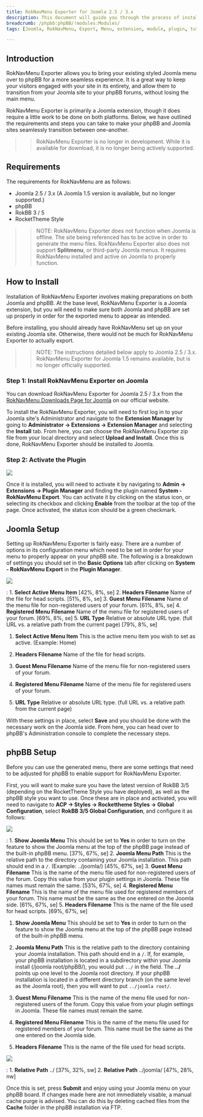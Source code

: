 ```yaml
---
title: RokNavMenu Exporter for Joomla 2.5 / 3.x
description: This document will guide you through the process of installing RokNavMenu Exporter for Joomla and phpBB.
breadcrumb: /phpbb:phpBB/!modules:Modules/
tags: [Joomla, RokNavMenu, Export, Menu, extension, module, plugin, tutorial]

---
```


Introduction
-----

RokNavMenu Exporter allows you to bring your existing styled Joomla menu over to phpBB for a more seamless experience. It is a great way to keep your visitors engaged with your site in its entirety, and allow them to transition from your Joomla site to your phpBB forums, without losing the main menu.

RokNavMenu Exporter is primarily a Joomla extension, though it does require a little work to be done on both platforms. Below, we have outlined the requirements and steps you can take to make your phpBB and Joomla sites seamlessly transition between one-another.

>> RokNavMenu Exporter is no longer in development. While it is available for download, it is no longer being actively supported.

Requirements
-----

The requirements for RokNavMenu are as follows:

* Joomla 2.5 / 3.x (A Joomla 1.5 version is available, but no longer supported.)
* phpBB 
* RokBB 3 / 5
* RocketTheme Style

>> NOTE: RokNavMenu Exporter does not function when Joomla is offline. The site being referenced has to be active in order to generate the menu files. RokNavMenu Exporter also does not support **Splitmenu**, or third-party Joomla menus. It requires RokNavMenu installed and active on Joomla to properly function.

How to Install
-----

Installation of RokNavMenu Exporter involves making preparations on both Joomla and phpBB. At the base level, RokNavMenu Exporter is a Joomla extension, but you will need to make sure both Joomla and phpBB are set up properly in order for the exported menu to appear as intended.

Before installing, you should already have RokNavMenu set up on your existing Joomla site. Otherwise, there would not be much for RokNavMenu Exporter to actually export. 

>> NOTE: The instructions detailed below apply to Joomla 2.5 / 3.x. RokNavMenu Exporter for Joomla 1.5 remains available, but is no longer officially supported.

### Step 1: Install RokNavMenu Exporter on Joomla

You can download RokNavMenu Exporter for Joomla 2.5 / 3.x from the [RokNavMenu Downloads Page for Joomla][download] on our official website.

To install the RokNavMenu Exporter, you will need to first log in to your Joomla site's Administrator and navigate to the **Extension Manager** by going to **Administrator -> Extensions -> Extension Manager** and selecting the **Install** tab. From here, you can choose the RokNavMenu Exporter zip file from your local directory and select **Upload and Install**. Once this is done, RokNavMenu Exporter should be installed to Joomla.

### Step 2: Activate the Plugin

![][nav6]

Once it is installed, you will need to activate it by navigating to **Admin -> Extensions -> Plugin Manager** and finding the plugin named **System - RokNavMenu Export**. You can activate it by clicking on the status icon, or selecting its checkbox and clicking **Enable** from the toolbar at the top of the page. Once activated, the status icon should be a green checkmark.

Joomla Setup
-----

Setting up RokNavMenu Exporter is fairly easy. There are a number of options in its configuration menu which need to be set in order for your menu to properly appear on your phpBB site. The following is a breakdown of settings you should set in the **Basic Options** tab after clicking on **System - RokNavMenu Export** in the **Plugin Manager**.

![][nav4]

:	1. **Select Active Menu Item** [42%, 8%, se]
	2. **Headers Filename** Name of the file for head scripts. [51%, 8%, se]
	3. **Guest Menu Filename** Name of the menu file for non-registered users of your forum. [61%, 8%, se]
	4. **Registered Menu Filename** Name of the menu file for registered users of your forum. [69%, 8%, se]
	5. **URL Type** Relative or absolute URL type. (full URL vs. a relative path from the current page) [79%, 8%, se]

1. **Select Active Menu Item** This is the active menu item you wish to set as active. (Example: Home)

2. **Headers Filename** Name of the file for head scripts.

3. **Guest Menu Filename** Name of the menu file for non-registered users of your forum.

4. **Registered Menu Filename** Name of the menu file for registered users of your forum.

5. **URL Type** Relative or absolute URL type. (full URL vs. a relative path from the current page)

With these settings in place, select **Save** and you should be done with the necessary work on the Joomla side. From here, you can head over to phpBB's Administration console to complete the necessary steps.

phpBB Setup
-----

Before you can use the generated menu, there are some settings that need to be adjusted for phpBB to enable support for RokNavMenu Exporter.

First, you will want to make sure you have the latest version of RokBB 3/5 (depending on the RocketTheme Style you have deployed), as well as the phpBB style you want to use. Once these are in place and activated, you will need to navigate to **ACP -> Styles -> Rockettheme Styles -> Global Configuration**, select **RokBB 3/5 Global Configuration**, and configure it as follows: 

![][nav3]

:	1. **Show Joomla Menu** This should be set to **Yes** in order to turn on the feature to show the Joomla menu at the top of the phpBB page instead of the built-in phpBB menu. [37%, 67%, se]
	2. **Joomla Menu Path** This is the relative path to the directory containing your Joomla installation. This path should end in a `/`. (Example: ../joomla/) [45%, 67%, se]
	3. **Guest Menu Filename** This is the name of the menu file used for non-registered users of the forum. Copy this value from your plugin settings in Joomla. These file names must remain the same. [53%, 67%, se]
	4. **Registered Menu Filename** This is the name of the menu file used for registered members of your forum. This name must be the same as the one entered on the Joomla side. [61%, 67%, se]
	5. **Headers Filename** This is the name of the file used for head scripts. [69%, 67%, se]

1. **Show Joomla Menu** This should be set to **Yes** in order to turn on the feature to show the Joomla menu at the top of the phpBB page instead of the built-in phpBB menu.

2. **Joomla Menu Path** This is the relative path to the directory containing your Joomla installation. This path should end in a `/`. If, for example, your phpBB installation is located in a subdirectory within your Joomla install (/joomla root/phpBB/), you would put `../` in the field. The **../** points up one level to the Joomla root directory. If your phpBB installation is located in a different directory branch (on the same level as the Joomla root), then you will want to put `../joomla root/`.

3. **Guest Menu Filename** This is the name of the menu file used for non-registered users of the forum. Copy this value from your plugin settings in Joomla. These file names must remain the same.

4. **Registered Menu Filename** This is the name of the menu file used for registered members of your forum. This name must be the same as the one entered on the Joomla side.

5. **Headers Filename** This is the name of the file used for head scripts.

![][folders]

:	1. **Relative Path** ../ [37%, 32%, sw]
	2. **Relative Path** ../joomla/ [47%, 28%, nw]

Once this is set, press **Submit** and enjoy using your Joomla menu on your phpBB board. If changes made here are not immediately visable, a manual cache purge is advised. You can do this by deleting cached files from the **Cache** folder in the phpBB installation via FTP.

[download]: http://www.rockettheme.com/joomla/extensions/rokutilities
[nav]: assets/roknavmenu_1.jpeg
[nav2]: assets/roknavmenu_2.jpeg
[nav3]: assets/roknavmenu_3.jpeg
[nav4]: assets/roknavmenu_4.jpeg
[nav5]: assets/roknavmenu_5.jpeg
[nav6]: assets/roknavmenu_6.jpeg
[nav7]: assets/roknavmenu_7.jpeg
[nav8]: assets/roknavmenu_8.jpeg
[folders]: assets/folders.jpg